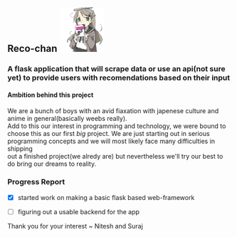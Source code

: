 ## Reco-chan <img src="/pygirl.png" alt="anipy" style="width:100px">


### A flask application that will scrape data or use an api(not sure yet) to provide users with recomendations based on their input 

#### Ambition behind this project 


We are a bunch of boys with an avid fiaxation with japenese culture and anime in general(basically weebs really).  
Add to this our interest in programming and technology, we were bound to choose this as our first _big_ project.
We are just starting out in serious programming concepts and we will most likely face many difficulties in shipping  
out a finished project(we alredy are) but nevertheless we'll try our best to do bring our dreams to reality.

### Progress Report   

- [x] started work on making a basic flask based web-framework
- [ ] figuring out a usable backend for the app 



Thank you for your interest ~ Nitesh and Suraj 
